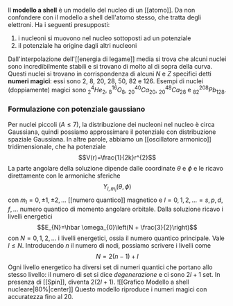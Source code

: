 Il **modello a shell** è un modello del nucleo di un [[atomo]]. Da non confondere con il modello a shell dell'atomo stesso, che tratta degli elettroni. Ha i seguenti presupposti:
1. i nucleoni si muovono nel nucleo sottoposti ad un potenziale
2. il potenziale ha origine dagli altri nucleoni

Dall'interpolazione dell'[[energia di legame]] media si trova che alcuni nuclei sono incredibilmente stabili e si trovano di molto al di sopra della curva. Questi nuclei si trovano in corrispondenza di alcuni $N$ e $Z$ specifici detti **numeri magici**: essi sono 2, 8, 20, 28, 50, 82 e 126. Esempi di nuclei (doppiamente) magici sono $_{2}^{4}He_{2}$, $_{8}^{16}O_{8}$, $_{20}^{40}Ca_{20}$, $_{20}^{48}Ca_{28}$ e $_{82}^{208}Pb_{128}$.
### Formulazione con potenziale gaussiano
Per nuclei piccoli ($A\leq7$), la distribuzione dei nucleoni nel nucleo è circa Gaussiana, quindi possiamo approssimare il potenziale con distribuzione spaziale Gaussiana. In altre parole, abbiamo un [[oscillatore armonico]] tridimensionale, che ha potenziale
$$V(r)=\frac{1}{2k}r^{2}$$
La parte angolare della soluzione dipende dalle coordinate $\theta$ e $\phi$ e le ricavo direttamente con le armoniche sferiche
$$Y_{l,m_{l}}(\theta,\phi)$$
con $m_{l}=0,\pm1,\pm2,\ldots$ [[numero quantico]] magnetico e $l=0,1,2,\ldots=s,p,d,f,\ldots$ numero quantico di momento angolare orbitale. Dalla soluzione ricavo i livelli energetici
$$E_{N}=\hbar \omega_{0}\left(N + \frac{3}{2}\right)$$
con $N=0,1,2,\ldots$ i livelli energetici, ossia il numero quantico principale. Vale $l\leq N$. Introducendo $n$ il numero di nodi, possiamo scrivere i livelli come
$$N=2(n-1)+l$$
Ogni livello energetico ha diversi set di numeri quantici che portano allo stesso livello: il numero di set si dice *degenerazione* e ci sono $2l+1$ set. In presenza di [[Spin]], diventa $2(2l+1)$.
![[Grafico Modello a shell nucleare|80%|center]]
	Questo modello riproduce i numeri magici con accuratezza fino al 20.